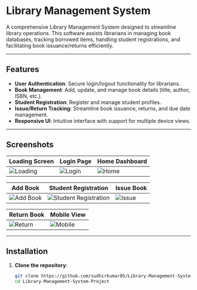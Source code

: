 # Library Management System

A comprehensive Library Management System designed to streamline library operations. This software assists librarians in managing book databases, tracking borrowed items, handling student registrations, and facilitating book issuance/returns efficiently.

---

## Features

- **User Authentication**: Secure login/logout functionality for librarians.
- **Book Management**: Add, update, and manage book details (title, author, ISBN, etc.).
- **Student Registration**: Register and manage student profiles.
- **Issue/Return Tracking**: Streamline book issuance, returns, and due date management.
- **Responsive UI**: Intuitive interface with support for multiple device views.

---

## Screenshots

| **Loading Screen** | **Login Page** | **Home Dashboard** |
|---------------------|----------------|---------------------|
| ![Loading](https://github.com/sudhirkumar85/Library-Management-System-Project/assets/84500245/31d70921-d5ab-4fd7-907f-61e68e28da49) | ![Login](https://github.com/sudhirkumar85/Library-Management-System-Project/assets/84500245/7668e6d6-eed4-43e4-8dfa-a54c0b37d359) | ![Home](https://github.com/sudhirkumar85/Library-Management-System-Project/assets/84500245/cdc516a9-17fb-4da6-bc1f-27b704360530) |

| **Add Book** | **Student Registration** | **Issue Book** |
|---------------|---------------------------|----------------|
| ![Add Book](https://github.com/sudhirkumar85/Library-Management-System-Project/assets/84500245/819581a7-a91e-4650-a50c-04a6eaf7d513) | ![Student Registration](https://github.com/sudhirkumar85/Library-Management-System-Project/assets/84500245/b6b2d0e1-0187-4f50-a662-4c735ba50d33) | ![Issue](https://github.com/sudhirkumar85/Library-Management-System-Project/assets/84500245/d7f240ee-e93f-4a04-b3b8-27dfbb9cf814) |

| **Return Book** | **Mobile View** |
|------------------|------------------|
| ![Return](https://github.com/sudhirkumar85/Library-Management-System-Project/assets/84500245/8aef7cf9-15e2-4e6d-aa62-b854e8a43fd7) | ![Mobile](https://github.com/user-attachments/assets/c2bc6530-5f94-4aff-9299-d8e705e0e146) |

---

## Installation

1. **Clone the repository**:
   ```bash
   git clone https://github.com/sudhirkumar85/Library-Management-System-Project.git
   cd Library-Management-System-Project

